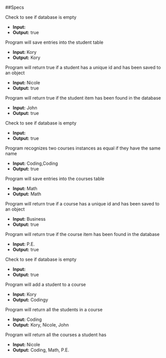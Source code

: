 ##Specs

Check to see if database is empty
* **Input:**
* **Output:** true

Program will save entries into the student table
* **Input:** Kory
* **Output:** Kory

Program will return true if a student has a unique id and has been saved to an object
* **Input:** Nicole
* **Output:** true

Program will return true if the student item has been found in the database
* **Input:** John
* **Output:** true

Check to see if database is empty
* **Input:**
* **Output:** true

Program recognizes two courses instances as equal if they have the same name
* **Input:** Coding,Coding
* **Output:** true

Program will save entries into the courses table
* **Input:** Math
* **Output:** Math

Program will return true if a course has a unique id and has been saved to an object
* **Input:** Business
* **Output:** true

Program will return true if the course item has been found in the database
* **Input:** P.E.
* **Output:** true

Check to see if database is empty
* **Input:**
* **Output:** true

Program will add a student to a course
* **Input:** Kory
* **Output:** Codingy

Program will return all the students in a course
* **Input:** Coding
* **Output:** Kory, Nicole, John

Program will return all the courses a student has
* **Input:** Nicole
* **Output:** Coding, Math, P.E.

